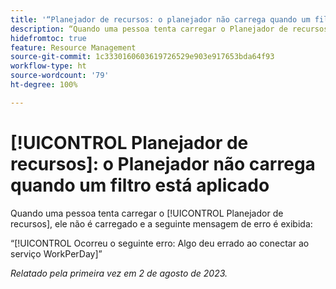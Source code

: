 ```yaml
---
title: '“Planejador de recursos: o planejador não carrega quando um filtro está aplicado”'
description: “Quando uma pessoa tenta carregar o Planejador de recursos, ele não é carregado e uma mensagem de erro é exibida.”
hidefromtoc: true
feature: Resource Management
source-git-commit: 1c3330160603619726529e903e917653bda64f93
workflow-type: ht
source-wordcount: '79'
ht-degree: 100%

---
```



# [!UICONTROL Planejador de recursos]: o Planejador não carrega quando um filtro está aplicado

Quando uma pessoa tenta carregar o [!UICONTROL Planejador de recursos], ele não é carregado e a seguinte mensagem de erro é exibida:

“[!UICONTROL Ocorreu o seguinte erro: Algo deu errado ao conectar ao serviço WorkPerDay]”

_Relatado pela primeira vez em 2 de agosto de 2023._

